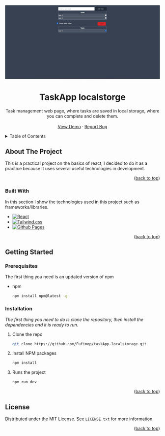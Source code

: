 <a name="readme-top"></a>

<!-- PROJECT LOGO -->
<br />
<div align="center">
  <img src='preview.png' alt='project preview'>
  <h1 align="center">TaskApp localstorge</h1>

  <p align="center">

Task management web page, where tasks are saved in local storage, where you can complete and delete them.
<br />
<br />
<a href="https://fufinop.github.io/taskApp-localstorage/">View Demo</a>
·
<a href="https://github.com/Fufinop/taskApp-localstorage/issues">Report Bug</a>

  </p>
</div>

<!-- TABLE OF CONTENTS -->
<details>
  <summary>Table of Contents</summary>
  <ol>
    <li>
      <a href="#about-the-project">About The Project</a>
      <ul>
        <li><a href="#built-with">Built With</a></li>
      </ul>
    </li>
    <li>
      <a href="#getting-started">Getting Started</a>
      <ul>
        <li><a href="#prerequisites">Prerequisites</a></li>
        <li><a href="#installation">Installation</a></li>
      </ul>
    </li>
    <li><a href="#usage">Usage</a></li>
    <li><a href="#license">License</a></li>
  </ol>
</details>

<!-- ABOUT THE PROJECT -->

## About The Project

This is a practical project on the basics of react, I decided to do it as a practice because it uses several useful technologies in development.

<p align="right">(<a href="#readme-top">back to top</a>)</p>

### Built With

In this section I show the technologies used in this project such as frameworks/libraries.

- [![React][React.js]][React-url]
- [![Tailwind.css][Tailwind.css]][Tailwind.css]
- [![Github Pages][Github Pages]][Github Pages]

<p align="right">(<a href="#readme-top">back to top</a>)</p>

<!-- GETTING STARTED -->

## Getting Started

### Prerequisites

The first thing you need is an updated version of npm

- npm
  ```sh
  npm install npm@latest -g
  ```

### Installation

_The first thing you need to do is clone the repository, then install the dependencies and it is ready to run._

1. Clone the repo
   ```sh
   git clone https://github.com/Fufinop/taskApp-localstorage.git
   ```
2. Install NPM packages
   ```sh
   npm install
   ```
3. Runs the project
   ```js
   npm run dev
   ```

<p align="right">(<a href="#readme-top">back to top</a>)</p>

<!-- LICENSE -->

## License

Distributed under the MIT License. See `LICENSE.txt` for more information.

<p align="right">(<a href="#readme-top">back to top</a>)</p>

<!-- MARKDOWN LINKS & IMAGES -->
<!-- https://www.markdownguide.org/basic-syntax/#reference-style-links -->

[React.js]: https://img.shields.io/badge/React-20232A?style=for-the-badge&logo=react&logoColor=61DAFB
[React-url]: https://reactjs.org/
[Tailwind.css]: https://img.shields.io/badge/Tailwindcss-20232A?style=for-the-badge&logo=TailwindCSS&logoColor=#06B6D4
[Tailwind.css]: https://tailwindcss.com/
[Github Pages]: https://img.shields.io/badge/GhPages-20232A?style=for-the-badge&logo=GitHubPages&logoColor=#222222
[Github Pages]: https://pages.github.com/

